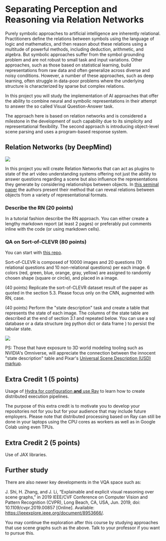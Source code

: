 # Separating Perception and Reasoning via Relation Networks

Purely symbolic approaches to artificial intelligence are inherently relational. Practitioners define
the relations between symbols using the language of logic and mathematics, and then reason about
these relations using a multitude of powerful methods, including deduction, arithmetic, and algebra.
But symbolic approaches suffer from the symbol grounding problem and are not robust to small
task and input variations. Other approaches, such as those based on statistical learning, build
representations from raw data and often generalize across diverse and noisy conditions. However,
a number of these approaches, such as deep learning, often struggle in data-poor problems where the
underlying structure is characterized by sparse but complex relations.

In this project you will study the implementation of AI approaches that offer the ability to combine neural and symbolic representations in their attempt to answer the so called Visual Question-Answer task. 

The approach here is based on relation networks and is considered a milestone in the development of such capability due to its simplicity and representational flexibility. The second approach is introducing object-level scene parsing and uses a program-based response system. 


## Relation Networks (by DeepMind)

![](images/relation-networks.png)

In this project you will create Relation Networks that can act as plugins to state of the art video understanding systems offering not just the ability to answer questions regarding a scene but also influence the representations they generate by considering relationships between objects.   In [this seminal paper](https://arxiv.org/pdf/1706.01427.pdf) the authors present their method that can reveal relations between objects from a variety of representational formats. 

### Describe the RN (20 points)

In a tutorial fashion describe the RN approach. You can either create a lengthy markdown report (at least 2 pages) or preferably put comments inline with the code (or using markdown cells).

### QA on Sort-of-CLEVR  (80 points)

You can start with [this repo](https://github.com/kimhc6028/relational-networks). 

Sort-of-CLEVR is composed of 10000 images and 20 questions (10 relational questions and 10 non-relational questions) per each image. 6 colors (red, green, blue, orange, gray, yellow) are assigned to randomly chosen shape (square or circle), and placed in a image.

(40 points) Replicate the sort-of-CLEVR dataset result of the paper as quoted in the section 5.3. Please focus only on the CNN, augmented with RN, case.  

(40 points) Perform the "state description" task and create a table that represents the state of each image. The columns of the state table are described at the end of section 3.1 and repeated below. You can use a sql database or a data structure (eg python dict or data frame ) to persist the tabular state.  

![](images/state-matrix.png)

PS: Those that have exposure to 3D world modeling tooling such as NVIDIA's Omniverse,  will appreciate the connection between the innocent "state description" table and Pixar's [Universal Scene Description (USD) markup](https://developer.nvidia.com/usd).  

## Extra Credit  1 (5 points)

Usage of [Hydra for configuration **and** use Ray](https://www.anyscale.com/blog/configuring-and-scaling-ml-with-hydra-ray) to learn how to create distributed execution pipelines. 

The purpose of this extra credit is to motivate you to develop your repositories not for you but for your audience that may include future employers. Please note that distributed processing based on Ray can still be done in your laptops using the CPU cores as workers  as well as in Google Colab using even TPUs. 

## Extra Credit 2 (5 points)

Use of JAX libraries.  

## Further study

There are also newer key developments in the VQA space such as: 

J. Shi, H. Zhang, and J. Li, “Explainable and explicit visual reasoning over scene graphs,” in 2019 IEEE/CVF Conference on Computer Vision and Pattern Recognition (CVPR), Long Beach, CA, USA, Jun. 2019, doi: 10.1109/cvpr.2019.00857 [Online]. Available: https://ieeexplore.ieee.org/document/8953666/. 

You may continue the exploration after this course by studying approaches that use scene graphs such as the above. Talk to your professor if you want to pursue this. 


















